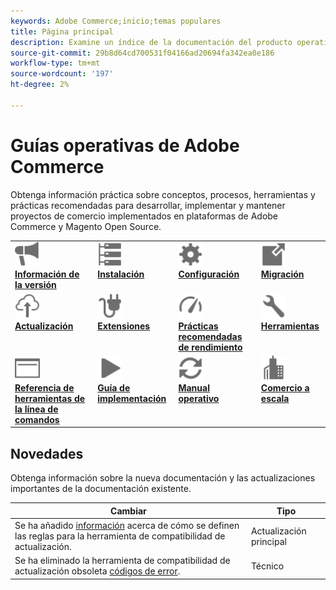 ```yaml
---
keywords: Adobe Commerce;inicio;temas populares
title: Página principal
description: Examine un índice de la documentación del producto operativo de Adobe Commerce.
source-git-commit: 29b8d64cd700531f04166ad20694fa342ea0e186
workflow-type: tm+mt
source-wordcount: '197'
ht-degree: 2%

---
```



# Guías operativas de Adobe Commerce

Obtenga información práctica sobre conceptos, procesos, herramientas y prácticas recomendadas para desarrollar, implementar y mantener proyectos de comercio implementados en plataformas de Adobe Commerce y Magento Open Source.

<table>
<tr>
  <td valign="top">
    <a href="https://devdocs.magento.com/guides/v2.4/release-notes/bk-release-notes.html">
      <img alt="Información de la versión" src="../assets/icons/promote.svg" width="40" height="40"/>
    </a>
    <div>
      <a href="https://devdocs.magento.com/guides/v2.4/release-notes/bk-release-notes.html"><strong>Información de la versión</strong></a>
    </div>
  </td>
  <td valign="top">
    <a href="https://devdocs.magento.com/guides/v2.4/install-gde/install-flow-diagram.html">
      <img alt="Instalación" src="../assets/icons/servers.svg" width="40" height="40"/>
    </a>
    <div>
      <a href="https://devdocs.magento.com/guides/v2.4/install-gde/install-flow-diagram.html"><strong>Instalación</strong></a>
    </div>
  </td>
  <td valign="top">
    <a href="https://devdocs.magento.com/guides/v2.4/config-guide/bk-config-guide.html">
      <img alt="Configuración" src="../assets/icons/settings.svg" width="40" height="40"/>
    </a>
    <div>
      <a href="https://devdocs.magento.com/guides/v2.4/config-guide/bk-config-guide.html"><strong>Configuración</strong></a>
    </div>
  </td>
  <td valign="top">
    <a href="https://devdocs.magento.com/guides/v2.4/migration/bk-migration-guide.html">
      <img alt="Migración" src="../assets/icons/move-to.svg" width="40" height="40"/>
    </a>
    <div>
      <a href="https://devdocs.magento.com/guides/v2.4/migration/bk-migration-guide.html"><strong>Migración</strong></a>
    </div>
  </td>
</tr>
<tr>
  <td valign="top">
    <a href="../upgrade/overview.md">
      <img alt="Actualización" src="../assets/icons/upload-cloud.svg" width="40" height="40"/>
    </a>
    <div>
      <a href="../upgrade/overview.md"><strong>Actualización</strong></a>
    </div>
  </td>
  <td valign="top">
    <a href="https://devdocs.magento.com/extensions/">
       <img alt="Extensiones" src="../assets/icons/extension.svg" width="40" height="40"/>
    </a>
    <div>
      <a href="https://devdocs.magento.com/extensions/"><strong>Extensiones</strong></a>
    </div>
  </td>
  <td valign="top">
    <a href="../performance/overview.md">
       <img alt="Rendimiento" src="../assets/icons/gauge.svg" width="40" height="40"/>
    </a>
    <div>
      <a href="../performance/overview.md"><strong>Prácticas recomendadas de rendimiento</strong></a>
    </div>
  </td>
  <td valign="top">
    <a href="https://devdocs.magento.com/quality-patches/tool.html">
       <img alt="Herramientas" src="../assets/icons/wrench.svg" width="40" height="40"/>
    </a>
    <div>
      <a href="https://experienceleague.adobe.com/docs/commerce-operations/tools/overview.html?lang=en"><strong>Herramientas</strong></a>
    </div>
  </td>
</tr>
<tr>
  <td valign="top">
    <a href="https://devdocs.magento.com/guides/v2.4/reference/cli/magento.html">
       <img alt="Referencia de herramientas de la línea de comandos" src="../assets/icons/page-rule.svg" width="40" height="40"/>
    </a>
    <div>
      <a href="https://devdocs.magento.com/guides/v2.4/reference/cli/magento.html"><strong>Referencia de herramientas de la línea de comandos</strong></a>
    </div>
  </td>
  <td valign="top">
    <a href="../implementation-playbook/overview.md">
      <img alt="Implementación" src="../assets/icons/play.svg" width="40" height="40"/>
    </a>
    <div>
      <a href="../implementation-playbook/overview.md"><strong>Guía de implementación</strong></a>
    </div>
  </td>
  <td valign="top">
    <a href="../operational-playbook/overview.md">
       <img alt="Operaciones" src="../assets/icons/refresh.svg" width="40" height="40"/>
    </a>
    <div>
      <a href="../operational-playbook/overview.md"><strong>Manual operativo</strong></a>
    </div>
  </td>
  <td valign="top">
    <a href="../operational-playbook/overview.md">
       <img alt="Empresa" src="../assets/icons/enterprise.svg" width="40" height="40"/>
    </a>
    <div>
      <a href="../commerce-at-scale/overview.md"><strong>Comercio a escala</strong></a>
    </div>
  </td>
</tr>
</table>

## Novedades

Obtenga información sobre la nueva documentación y las actualizaciones importantes de la documentación existente.

| Cambiar | Tipo |
|----------------------------------------------------------------------------------------------------------------------------------------|--------------|
| Se ha añadido [información](../upgrade/upgrade-compatibility-tool/overview.md) acerca de cómo se definen las reglas para la herramienta de compatibilidad de actualización. | Actualización principal |
| Se ha eliminado la herramienta de compatibilidad de actualización obsoleta [códigos de error](../upgrade/upgrade-compatibility-tool/error-messages.md). | Técnico |
